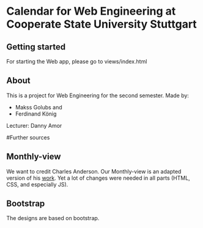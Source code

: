 # Calendar for Web Engineering at Cooperate State University Stuttgart
## Getting started
For starting the Web app, please go to views/index.html

## About
This is a project for Web Engineering for the second semester.
Made by:
- Makss Golubs and
- Ferdinand König

Lecturer: Danny Amor

#Further sources
## Monthly-view
We want to credit Charles Anderson. Our Monthly-view is an adapted version of his [work](https://codepen.io/c4rloscu/pen/XWJNgmg).
Yet a lot of changes were needed in all parts (HTML, CSS, and especially JS).

## Bootstrap
The designs are based on bootstrap.
